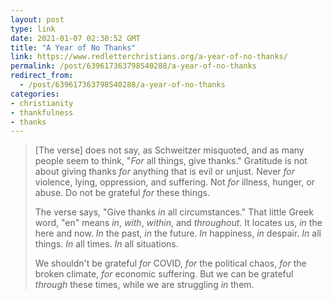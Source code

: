 ```yaml
---
layout: post
type: link
date: 2021-01-07 02:30:52 GMT
title: "A Year of No Thanks"
link: https://www.redletterchristians.org/a-year-of-no-thanks/
permalink: /post/639617363798540288/a-year-of-no-thanks
redirect_from: 
  - /post/639617363798540288/a-year-of-no-thanks
categories:
- christianity
- thankfulness
- thanks
---
```

<blockquote><p>[The verse] does not say, as Schweitzer misquoted, and as many people seem to think, "<i>For</i> all things, give thanks." Gratitude is not about giving thanks <i>for</i> anything that is evil or unjust. Never <i>for</i> violence, lying, oppression, and suffering. Not <i>for</i> illness, hunger, or abuse. Do not be grateful <i>for</i> these things.</p>

<p>The verse says, "Give thanks <i>in</i> all circumstances." That little Greek word, "en" means <i>in</i>, <i>with</i>, <i>within</i>, and <i>throughout</i>. It locates us, <i>in</i> the here and now. <i>In</i> the past, <i>in</i> the future. <i>In</i> happiness, <i>in</i> despair. <i>In</i> all things. <i>In</i> all times. <i>In</i> all situations.</p>

<p>We shouldn't be grateful <i>for</i> COVID, <i>for</i> the political chaos, <i>for</i> the broken climate, <i>for</i> economic suffering. But we can be grateful <i>through</i> these times, while we are struggling <i>in</i> them. </p></blockquote>